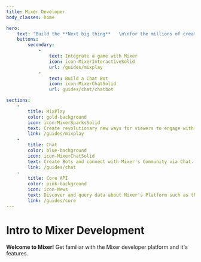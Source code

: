 ```yaml
---
title: Mixer Developer
body_classes: home

hero:
    text: "Build the **Next big thing**   \n\nfor the millions of creators, gamer's & audiences on Mixer"
    buttons:
        secondary:
            -
                text: Integrate a game with Mixer
                icon: icon-MixerInteractiveSolid
                url: /guides/mixplay
            -
                text: Build a Chat Bot
                icon: icon-MixerChatSolid
                url: guides/chat/chatbot

sections:
    -
        title: MixPlay
        color: gold-background
        icon: icon-MixerSparksSolid
        text: Create revolutionary new ways for viewers to engage with streamers through controls & widgets on Mixer.
        link: /guides/mixplay
    -
        title: Chat
        color: blue-background
        icon: icon-MixerChatSolid
        text: Create Bots and connect with Mixer's Community via Chat.
        link: /guides/chat
    -
        title: Core API
        color: pink-background
        icon: icon-News
        text: Discover and query data about Mixer's Platform such as the Top Games, Who Follows who and Much more.
        link: /guides/core
---
```


# Intro to Mixer Development

**Welcome to Mixer!**
Get familiar with the Mixer developer platform and it's features.

